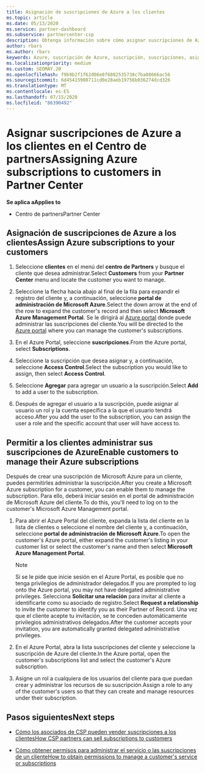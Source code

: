 ```yaml
---
title: Asignación de suscripciones de Azure a los clientes
ms.topic: article
ms.date: 05/13/2020
ms.service: partner-dashboard
ms.subservice: partnercenter-csp
description: Obtenga información sobre cómo asignar suscripciones de Azure a sus clientes en el centro de Partners y cómo permitir a los clientes administrar sus propias suscripciones.
author: rbars
ms.author: rbars
keywords: Azure, suscripción de Azure, suscripción, suscripciones, asignación de suscripción, administración de suscripciones de Azure
ms.localizationpriority: medium
ms.custom: SEOMAY.20
ms.openlocfilehash: f9b9b2f1f62d06e8f6802535738c7ba08666ac56
ms.sourcegitcommit: 6d45415908711cd0e28aeb19756b036274dcd326
ms.translationtype: MT
ms.contentlocale: es-ES
ms.lasthandoff: 07/15/2020
ms.locfileid: "86390492"
---
```

# <a name="assigning-azure-subscriptions-to-customers-in-partner-center"></a><span data-ttu-id="1a3bf-104">Asignar suscripciones de Azure a los clientes en el Centro de partners</span><span class="sxs-lookup"><span data-stu-id="1a3bf-104">Assigning Azure subscriptions to customers in Partner Center</span></span>

<span data-ttu-id="1a3bf-105">**Se aplica a**</span><span class="sxs-lookup"><span data-stu-id="1a3bf-105">**Applies to**</span></span>

- <span data-ttu-id="1a3bf-106">Centro de partners</span><span class="sxs-lookup"><span data-stu-id="1a3bf-106">Partner Center</span></span>

## <a name="assign-azure-subscriptions-to-your-customers"></a><span data-ttu-id="1a3bf-107">Asignación de suscripciones de Azure a los clientes</span><span class="sxs-lookup"><span data-stu-id="1a3bf-107">Assign Azure subscriptions to your customers</span></span>

1. <span data-ttu-id="1a3bf-108">Seleccione **clientes** en el menú del **centro de Partners** y busque el cliente que desea administrar.</span><span class="sxs-lookup"><span data-stu-id="1a3bf-108">Select **Customers** from your **Partner Center** menu and locate the customer you want to manage.</span></span>

2. <span data-ttu-id="1a3bf-109">Seleccione la flecha hacia abajo al final de la fila para expandir el registro del cliente y, a continuación, seleccione **portal de administración de Microsoft Azure**.</span><span class="sxs-lookup"><span data-stu-id="1a3bf-109">Select the down arrow at the end of the row to expand the customer's record and then select **Microsoft Azure Management Portal**.</span></span> <span data-ttu-id="1a3bf-110">Se le dirigirá al [Azure portal](https://portal.azure.com/) donde puede administrar las suscripciones del cliente.</span><span class="sxs-lookup"><span data-stu-id="1a3bf-110">You will be directed to the [Azure portal](https://portal.azure.com/) where you can manage the customer's subscriptions.</span></span>

3. <span data-ttu-id="1a3bf-111">En el Azure Portal, seleccione **suscripciones**.</span><span class="sxs-lookup"><span data-stu-id="1a3bf-111">From the Azure portal, select **Subscriptions**.</span></span>

4. <span data-ttu-id="1a3bf-112">Seleccione la suscripción que desea asignar y, a continuación, seleccione **Access Control**.</span><span class="sxs-lookup"><span data-stu-id="1a3bf-112">Select the subscription you would like to assign, then select **Access Control**.</span></span>

5. <span data-ttu-id="1a3bf-113">Seleccione **Agregar** para agregar un usuario a la suscripción.</span><span class="sxs-lookup"><span data-stu-id="1a3bf-113">Select **Add** to add a user to the subscription.</span></span> 

6. <span data-ttu-id="1a3bf-114">Después de agregar el usuario a la suscripción, puede asignar al usuario un rol y la cuenta específica a la que el usuario tendrá acceso.</span><span class="sxs-lookup"><span data-stu-id="1a3bf-114">After you add the user to the subscription, you can assign the user a role and the specific account that user will have access to.</span></span>

## <a name="enable-customers-to-manage-their-azure-subscriptions"></a><span data-ttu-id="1a3bf-115">Permitir a los clientes administrar sus suscripciones de Azure</span><span class="sxs-lookup"><span data-stu-id="1a3bf-115">Enable customers to manage their Azure subscriptions</span></span>

<span data-ttu-id="1a3bf-116">Después de crear una suscripción de Microsoft Azure para un cliente, puedes permitirles administrar la suscripción.</span><span class="sxs-lookup"><span data-stu-id="1a3bf-116">After you create a Microsoft Azure subscription for a customer, you can enable them to manage the subscription.</span></span> <span data-ttu-id="1a3bf-117">Para ello, deberá iniciar sesión en el portal de administración de Microsoft Azure del cliente.</span><span class="sxs-lookup"><span data-stu-id="1a3bf-117">To do this, you'll need to log on to the customer's Microsoft Azure Management portal.</span></span> 

1. <span data-ttu-id="1a3bf-118">Para abrir el Azure Portal del cliente, expanda la lista del cliente en la lista de clientes o seleccione el nombre del cliente y, a continuación, seleccione **portal de administración de Microsoft Azure**.</span><span class="sxs-lookup"><span data-stu-id="1a3bf-118">To open the customer's Azure portal, either expand the customer's listing in your customer list or select the customer's name and then select **Microsoft Azure Management Portal**.</span></span>

   > [!NOTE]  
   > <span data-ttu-id="1a3bf-119">Si se le pide que inicie sesión en el Azure Portal, es posible que no tenga privilegios de administrador delegados.</span><span class="sxs-lookup"><span data-stu-id="1a3bf-119">If you are prompted to log onto the Azure portal, you may not have delegated administrative privileges.</span></span> <span data-ttu-id="1a3bf-120">Selecciona **Solicitar una relación** para invitar al cliente a identificarte como su asociado de registro.</span><span class="sxs-lookup"><span data-stu-id="1a3bf-120">Select **Request a relationship** to invite the customer to identify you as their Partner of Record.</span></span> <span data-ttu-id="1a3bf-121">Una vez que el cliente acepte tu invitación, se te conceden automáticamente privilegios administrativos delegados.</span><span class="sxs-lookup"><span data-stu-id="1a3bf-121">After the customer accepts your invitation, you are automatically granted delegated administrative privileges.</span></span>

2. <span data-ttu-id="1a3bf-122">En el Azure Portal, abra la lista suscripciones del cliente y seleccione la suscripción de Azure del cliente.</span><span class="sxs-lookup"><span data-stu-id="1a3bf-122">In the Azure portal, open the customer's subscriptions list and select the customer's Azure subscription.</span></span>

3. <span data-ttu-id="1a3bf-123">Asigne un rol a cualquiera de los usuarios del cliente para que puedan crear y administrar los recursos de su suscripción.</span><span class="sxs-lookup"><span data-stu-id="1a3bf-123">Assign a role to any of the customer's users so that they can create and manage resources under their subscription.</span></span>

## <a name="next-steps"></a><span data-ttu-id="1a3bf-124">Pasos siguientes</span><span class="sxs-lookup"><span data-stu-id="1a3bf-124">Next steps</span></span>

- [<span data-ttu-id="1a3bf-125">Cómo los asociados de CSP pueden vender suscripciones a los clientes</span><span class="sxs-lookup"><span data-stu-id="1a3bf-125">How CSP partners can sell subscriptions to customers</span></span>](customer-subscriptions.md)

- [<span data-ttu-id="1a3bf-126">Cómo obtener permisos para administrar el servicio o las suscripciones de un cliente</span><span class="sxs-lookup"><span data-stu-id="1a3bf-126">How to obtain permissions to manage a customer's service or subscriptions</span></span>](customers-revoke-admin-privileges.md)
